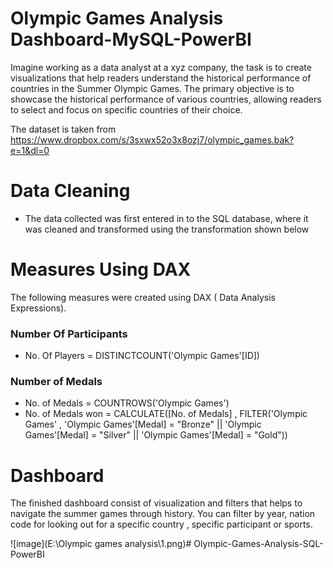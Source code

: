 # Olympic Games Analysis Dashboard-MySQL-PowerBI

Imagine working as a data analyst at a xyz company, the task is to create visualizations that help readers understand the historical performance of countries in the Summer Olympic Games. The primary objective is to showcase the historical performance of various countries, allowing readers to select and focus on specific countries of their choice.

The dataset is taken from https://www.dropbox.com/s/3sxwx52o3x8ozj7/olympic_games.bak?e=1&dl=0

# Data Cleaning

- The data collected was first entered in to the SQL database, where it was cleaned and transformed using the transformation shown below

# Measures Using DAX

The following measures were created using DAX ( Data Analysis Expressions).

### Number Of Participants
- No. Of Players = DISTINCTCOUNT('Olympic Games'[ID])

### Number of Medals
- No. of Medals = COUNTROWS('Olympic Games') 
- No. of Medals won = CALCULATE([No. of Medals] , FILTER('Olympic Games' , 'Olympic Games'[Medal] = "Bronze" || 'Olympic Games'[Medal] = "Silver" || 'Olympic Games'[Medal] = "Gold"))

# Dashboard

The finished dashboard consist of visualization and filters that helps to navigate the summer games through history. You can filter by year, nation code for looking out for a specific country , specific participant or sports.

![image](E:\Olympic games analysis\1.png)# Olympic-Games-Analysis-SQL-PowerBI
